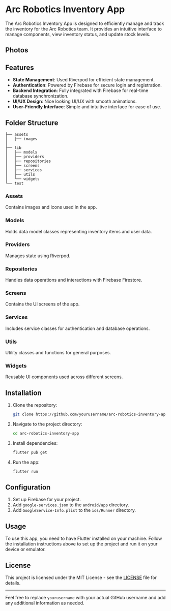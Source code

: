 # Arc Robotics Inventory App

The Arc Robotics Inventory App is designed to efficiently manage and track the inventory for the Arc Robotics team. It provides an intuitive interface to manage components, view inventory status, and update stock levels.

## Photos



## Features

- **State Management**: Used Riverpod for efficient state management.
- **Authentication**: Powered by Firebase for secure login and registration.
- **Backend Integration**: Fully integrated with Firebase for real-time database synchronization.
- **UI/UX Design**: Nice looking UI/UX with smooth animations.
- **User-Friendly Interface**: Simple and intuitive interface for ease of use.

## Folder Structure

```plaintext
├── assets
│   ├── images
│   
├── lib
│   ├── models
│   ├── providers
│   ├── repositories
│   ├── screens
│   ├── services
│   ├── utils
│   └── widgets
└── test
```

### Assets
Contains images and icons used in the app.

### Models
Holds data model classes representing inventory items and user data.

### Providers
Manages state using Riverpod.

### Repositories
Handles data operations and interactions with Firebase Firestore.

### Screens
Contains the UI screens of the app.

### Services
Includes service classes for authentication and database operations.

### Utils
Utility classes and functions for general purposes.

### Widgets
Reusable UI components used across different screens.

## Installation

1. Clone the repository:
   ```sh
   git clone https://github.com/yourusername/arc-robotics-inventory-app.git
   ```
2. Navigate to the project directory:
   ```sh
   cd arc-robotics-inventory-app
   ```
3. Install dependencies:
   ```sh
   flutter pub get
   ```
4. Run the app:
   ```sh
   flutter run
   ```

## Configuration

1. Set up Firebase for your project.
2. Add `google-services.json` to the `android/app` directory.
3. Add `GoogleService-Info.plist` to the `ios/Runner` directory.

## Usage

To use this app, you need to have Flutter installed on your machine. Follow the installation instructions above to set up the project and run it on your device or emulator.

## License

This project is licensed under the MIT License - see the [LICENSE](LICENSE) file for details.

---

Feel free to replace `yourusername` with your actual GitHub username and add any additional information as needed.
